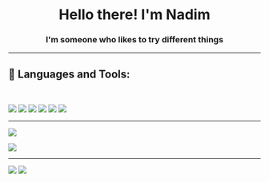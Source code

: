 <h1 align="center">Hello there! I'm Nadim</h1>
<h3 align="center">I'm someone who likes to try different things</h3>

---

## 🚀 Languages and Tools:

<br/>

![](https://img.shields.io/badge/HTML-E34F26?style=for-the-badge&logo=html5&logoColor=white) ![](https://img.shields.io/badge/CSS-2449d8?style=for-the-badge&logo=css3&logoColor=white) ![](https://img.shields.io/badge/JavaScript-F7DF1E?style=for-the-badge&logo=javascript&logoColor=fff) ![](https://img.shields.io/badge/-Typescript-2f72bc?style=for-the-badge&logo=typescript&logoColor=white)
![](https://img.shields.io/badge/-Nodejs-3C873A?style=for-the-badge&logo=node.js&logoColor=white) ![](https://img.shields.io/badge/-discord.js-5865f2?style=for-the-badge&logo=discord&logoColor=white)

---

![](https://github-readme-streak-stats.herokuapp.com?user=3n147&theme=blueberry_duo&hide_border=true&date_format=j%20M%5B%20Y%5D)

![](https://github-readme-stats.vercel.app/api?username=3n147&show_icons=true&count_private=true&theme=tokyonight&hide_border=true&bg_color=0000)

---

![](https://activity-graph.herokuapp.com/graph?username=3n147&bg_color=0000&color=38bdae&line=38bdae&point=FFFFFF&hide_border=true)
![](https://github-readme-stats.vercel.app/api/top-langs/?username=3n147&langs_count=9&count_private=true&layout=compact&hide_border=true&bg_color=0000&text_color=38bdae)
